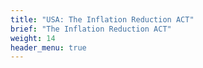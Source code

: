 ```yaml
---
title: "USA: The Inflation Reduction ACT"
brief: "The Inflation Reduction ACT"
weight: 14
header_menu: true
--- 
```

 
 